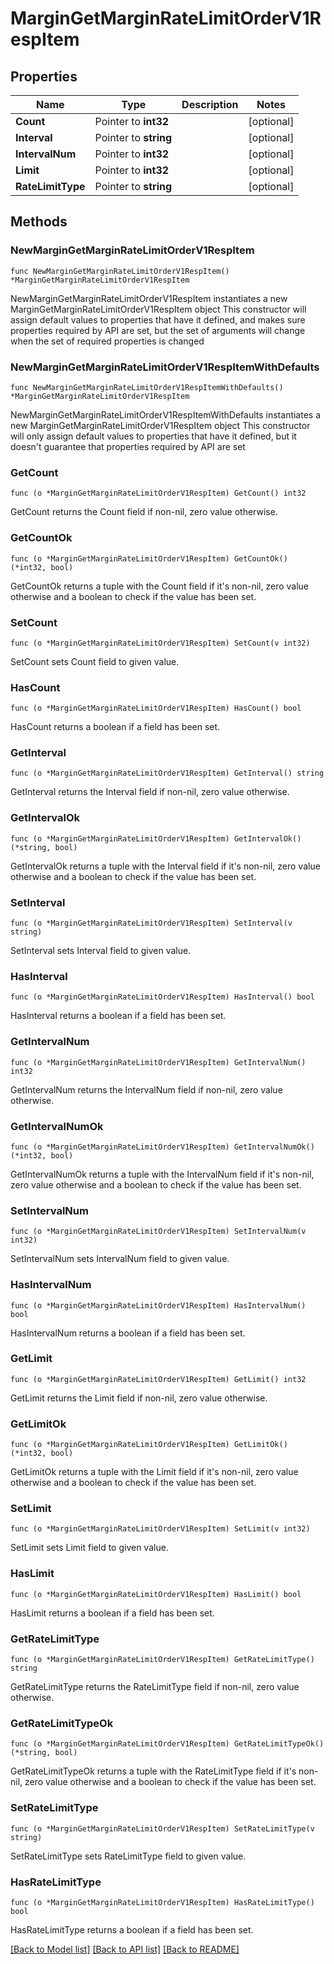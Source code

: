 # MarginGetMarginRateLimitOrderV1RespItem

## Properties

Name | Type | Description | Notes
------------ | ------------- | ------------- | -------------
**Count** | Pointer to **int32** |  | [optional] 
**Interval** | Pointer to **string** |  | [optional] 
**IntervalNum** | Pointer to **int32** |  | [optional] 
**Limit** | Pointer to **int32** |  | [optional] 
**RateLimitType** | Pointer to **string** |  | [optional] 

## Methods

### NewMarginGetMarginRateLimitOrderV1RespItem

`func NewMarginGetMarginRateLimitOrderV1RespItem() *MarginGetMarginRateLimitOrderV1RespItem`

NewMarginGetMarginRateLimitOrderV1RespItem instantiates a new MarginGetMarginRateLimitOrderV1RespItem object
This constructor will assign default values to properties that have it defined,
and makes sure properties required by API are set, but the set of arguments
will change when the set of required properties is changed

### NewMarginGetMarginRateLimitOrderV1RespItemWithDefaults

`func NewMarginGetMarginRateLimitOrderV1RespItemWithDefaults() *MarginGetMarginRateLimitOrderV1RespItem`

NewMarginGetMarginRateLimitOrderV1RespItemWithDefaults instantiates a new MarginGetMarginRateLimitOrderV1RespItem object
This constructor will only assign default values to properties that have it defined,
but it doesn't guarantee that properties required by API are set

### GetCount

`func (o *MarginGetMarginRateLimitOrderV1RespItem) GetCount() int32`

GetCount returns the Count field if non-nil, zero value otherwise.

### GetCountOk

`func (o *MarginGetMarginRateLimitOrderV1RespItem) GetCountOk() (*int32, bool)`

GetCountOk returns a tuple with the Count field if it's non-nil, zero value otherwise
and a boolean to check if the value has been set.

### SetCount

`func (o *MarginGetMarginRateLimitOrderV1RespItem) SetCount(v int32)`

SetCount sets Count field to given value.

### HasCount

`func (o *MarginGetMarginRateLimitOrderV1RespItem) HasCount() bool`

HasCount returns a boolean if a field has been set.

### GetInterval

`func (o *MarginGetMarginRateLimitOrderV1RespItem) GetInterval() string`

GetInterval returns the Interval field if non-nil, zero value otherwise.

### GetIntervalOk

`func (o *MarginGetMarginRateLimitOrderV1RespItem) GetIntervalOk() (*string, bool)`

GetIntervalOk returns a tuple with the Interval field if it's non-nil, zero value otherwise
and a boolean to check if the value has been set.

### SetInterval

`func (o *MarginGetMarginRateLimitOrderV1RespItem) SetInterval(v string)`

SetInterval sets Interval field to given value.

### HasInterval

`func (o *MarginGetMarginRateLimitOrderV1RespItem) HasInterval() bool`

HasInterval returns a boolean if a field has been set.

### GetIntervalNum

`func (o *MarginGetMarginRateLimitOrderV1RespItem) GetIntervalNum() int32`

GetIntervalNum returns the IntervalNum field if non-nil, zero value otherwise.

### GetIntervalNumOk

`func (o *MarginGetMarginRateLimitOrderV1RespItem) GetIntervalNumOk() (*int32, bool)`

GetIntervalNumOk returns a tuple with the IntervalNum field if it's non-nil, zero value otherwise
and a boolean to check if the value has been set.

### SetIntervalNum

`func (o *MarginGetMarginRateLimitOrderV1RespItem) SetIntervalNum(v int32)`

SetIntervalNum sets IntervalNum field to given value.

### HasIntervalNum

`func (o *MarginGetMarginRateLimitOrderV1RespItem) HasIntervalNum() bool`

HasIntervalNum returns a boolean if a field has been set.

### GetLimit

`func (o *MarginGetMarginRateLimitOrderV1RespItem) GetLimit() int32`

GetLimit returns the Limit field if non-nil, zero value otherwise.

### GetLimitOk

`func (o *MarginGetMarginRateLimitOrderV1RespItem) GetLimitOk() (*int32, bool)`

GetLimitOk returns a tuple with the Limit field if it's non-nil, zero value otherwise
and a boolean to check if the value has been set.

### SetLimit

`func (o *MarginGetMarginRateLimitOrderV1RespItem) SetLimit(v int32)`

SetLimit sets Limit field to given value.

### HasLimit

`func (o *MarginGetMarginRateLimitOrderV1RespItem) HasLimit() bool`

HasLimit returns a boolean if a field has been set.

### GetRateLimitType

`func (o *MarginGetMarginRateLimitOrderV1RespItem) GetRateLimitType() string`

GetRateLimitType returns the RateLimitType field if non-nil, zero value otherwise.

### GetRateLimitTypeOk

`func (o *MarginGetMarginRateLimitOrderV1RespItem) GetRateLimitTypeOk() (*string, bool)`

GetRateLimitTypeOk returns a tuple with the RateLimitType field if it's non-nil, zero value otherwise
and a boolean to check if the value has been set.

### SetRateLimitType

`func (o *MarginGetMarginRateLimitOrderV1RespItem) SetRateLimitType(v string)`

SetRateLimitType sets RateLimitType field to given value.

### HasRateLimitType

`func (o *MarginGetMarginRateLimitOrderV1RespItem) HasRateLimitType() bool`

HasRateLimitType returns a boolean if a field has been set.


[[Back to Model list]](../README.md#documentation-for-models) [[Back to API list]](../README.md#documentation-for-api-endpoints) [[Back to README]](../README.md)


